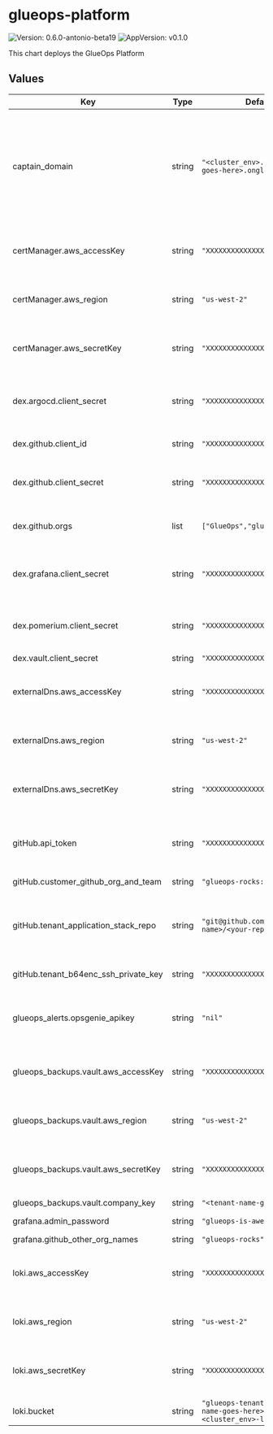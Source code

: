 # glueops-platform

![Version: 0.6.0-antonio-beta19](https://img.shields.io/badge/Version-0.6.0--antonio--beta19-informational?style=flat-square) ![AppVersion: v0.1.0](https://img.shields.io/badge/AppVersion-v0.1.0-informational?style=flat-square)

This chart deploys the GlueOps Platform

## Values

| Key | Type | Default | Description |
|-----|------|---------|-------------|
| captain_domain | string | `"<cluster_env>.<tenant-name-goes-here>.onglueops.rocks"` | The Route53 subdomain for the services on your cluster. It will be used as the suffix url for argocd, grafana, vault, and any other services that come out of the box in the glueops platform. Note: you need to create this before using this repo as this repo does not provision DNS Zones for you. This is the domain you created through: https://github.com/GlueOps/terraform-module-cloud-multy-prerequisites |
| certManager.aws_accessKey | string | `"XXXXXXXXXXXXXXXXXXXXXXXXXX"` | Part of `certmanager_iam_credentials` output from terraform-module-cloud-multy-prerequisites: https://github.com/GlueOps/terraform-module-cloud-multy-prerequisites |
| certManager.aws_region | string | `"us-west-2"` | Should be the same `primary_region` you used in: https://github.com/GlueOps/terraform-module-cloud-multy-prerequisites |
| certManager.aws_secretKey | string | `"XXXXXXXXXXXXXXXXXXXXXXXXXX"` | Part of `certmanager_iam_credentials` output from terraform-module-cloud-multy-prerequisites: https://github.com/GlueOps/terraform-module-cloud-multy-prerequisites |
| dex.argocd.client_secret | string | `"XXXXXXXXXXXXXXXXXXXXXXXXXX"` | Specify a unique password here. This will be used to connect argocd via OIDC to the Dex IDP. You can create one with in bash `openssl rand -base64 32` |
| dex.github.client_id | string | `"XXXXXXXXXXXXXXXXXXXXXXXXXX"` | To create a clientID please reference: https://github.com/GlueOps/github-oauth-apps/tree/v0.0.1 |
| dex.github.client_secret | string | `"XXXXXXXXXXXXXXXXXXXXXXXXXX"` | To create a clientSecret please reference: https://github.com/GlueOps/github-oauth-apps/tree/v0.0.1 |
| dex.github.orgs | list | `["GlueOps","glueops-rocks"]` | Specify the github orgs you want to allow access to. This is a list of strings. Note: users still need to be in the proper groups to have access. |
| dex.grafana.client_secret | string | `"XXXXXXXXXXXXXXXXXXXXXXXXXX"` | Specify a unique password here. This will be used to connect grafana via OAuth to the Dex IDP. You can create one with in bash `openssl rand -base64 32` |
| dex.pomerium.client_secret | string | `"XXXXXXXXXXXXXXXXXXXXXXXXXX"` | Specify a unique password here. This will be used to connect argocd via OIDC to the Dex IDP. You can create one with in bash `openssl rand -base64 32` |
| dex.vault.client_secret | string | `"XXXXXXXXXXXXXXXXXXXXXXXXXX"` |  |
| externalDns.aws_accessKey | string | `"XXXXXXXXXXXXXXXXXXXXXXXXXX"` | Part of `externaldns_iam_credentials` output from terraform-module-cloud-multy-prerequisites: https://github.com/GlueOps/terraform-module-cloud-multy-prerequisites |
| externalDns.aws_region | string | `"us-west-2"` | Should be the same `primary_region` you used in: https://github.com/GlueOps/terraform-module-cloud-multy-prerequisites |
| externalDns.aws_secretKey | string | `"XXXXXXXXXXXXXXXXXXXXXXXXXX"` | Part of `externaldns_iam_credentials` output from terraform-module-cloud-multy-prerequisites: https://github.com/GlueOps/terraform-module-cloud-multy-prerequisites |
| gitHub.api_token | string | `"XXXXXXXXXXXXXXXXXXXXXXXXXX"` | create a Personal Access Token in github that has repo scope access. It would be best to use a service account for this otherwise all the comments on PR will be left in your name |
| gitHub.customer_github_org_and_team | string | `"glueops-rocks:developers"` | The format is: <github-org-name>:<github-team-name> (The team should include the developers) |
| gitHub.tenant_application_stack_repo | string | `"git@github.com:<your-org-name>/<your-repo-name>.git"` | This is the repo that will be used to store all the tenant's cluster applications. The developers will have access to this repo and will be able to create PRs to this repo. The repo should be private.  |
| gitHub.tenant_b64enc_ssh_private_key | string | `"XXXXXXXXXXXXXXXXXXXXXXXXXX"` | Create a deploy key to access the application stack repository it and format using `cat <key-file> | base64 | tr -d '\n'`. ref: https://docs.github.com/en/authentication/connecting-to-github-with-ssh/managing-deploy-keys#deploy-keys |
| glueops_alerts.opsgenie_apikey | string | `"nil"` | Part of `opsgenie_prometheus_api_keys` output from terraform-module-cloud-multy-prerequisites: https://github.com/GlueOps/terraform-module-cloud-multy-prerequisites |
| glueops_backups.vault.aws_accessKey | string | `"XXXXXXXXXXXXXXXXXXXXXXXXXX"` | Part of `vault_s3_iam_credentials` output from terraform-module-cloud-multy-prerequisites: https://github.com/GlueOps/terraform-module-cloud-multy-prerequisites |
| glueops_backups.vault.aws_region | string | `"us-west-2"` | Should be the same `primary_region` you used in: https://github.com/GlueOps/terraform-module-cloud-multy-prerequisites |
| glueops_backups.vault.aws_secretKey | string | `"XXXXXXXXXXXXXXXXXXXXXXXXXX"` | Part of `vault_s3_iam_credentials` output from terraform-module-cloud-multy-prerequisites: https://github.com/GlueOps/terraform-module-cloud-multy-prerequisites |
| glueops_backups.vault.company_key | string | `"<tenant-name-goes-here>"` |  |
| grafana.admin_password | string | `"glueops-is-awesome"` | Default admin password. CHANGE THIS!!!! |
| grafana.github_other_org_names | string | `"glueops-rocks"` |  |
| loki.aws_accessKey | string | `"XXXXXXXXXXXXXXXXXXXXXXXXXX"` | Part of `loki_s3_iam_credentials` output from terraform-module-cloud-multy-prerequisites: https://github.com/GlueOps/terraform-module-cloud-multy-prerequisites |
| loki.aws_region | string | `"us-west-2"` | Should be the same `primary_region` you used in: https://github.com/GlueOps/terraform-module-cloud-multy-prerequisites |
| loki.aws_secretKey | string | `"XXXXXXXXXXXXXXXXXXXXXXXXXX"` | Part of `loki_s3_iam_credentials` output from terraform-module-cloud-multy-prerequisites: https://github.com/GlueOps/terraform-module-cloud-multy-prerequisites |
| loki.bucket | string | `"glueops-tenant-<tenant-name-goes-here>-<cluster_env>-loki-primary"` | Format: glueops-tenant-<tenant-name-goes-here>-<cluster_env>-loki-primary |
